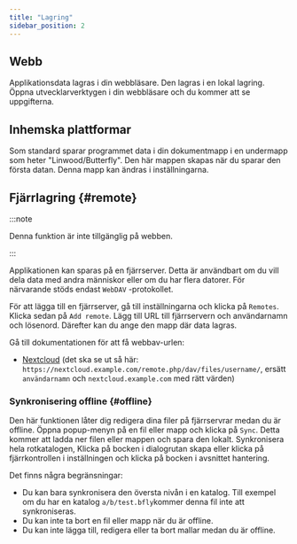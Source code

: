 ```yaml
---
title: "Lagring"
sidebar_position: 2
---
```


## Webb

Applikationsdata lagras i din webbläsare. Den lagras i en lokal lagring. Öppna utvecklarverktygen i din webbläsare och du kommer att se uppgifterna.

## Inhemska plattformar

Som standard sparar programmet data i din dokumentmapp i en undermapp som heter "Linwood/Butterfly". Den här mappen skapas när du sparar den första datan. Denna mapp kan ändras i inställningarna.

## Fjärrlagring {#remote}

:::note

Denna funktion är inte tillgänglig på webben.

:::

Applikationen kan sparas på en fjärrserver. Detta är användbart om du vill dela data med andra människor eller om du har flera datorer. För närvarande stöds endast `WebDAV` -protokollet.

För att lägga till en fjärrserver, gå till inställningarna och klicka på `Remotes`. Klicka sedan på `Add remote`. Lägg till URL till fjärrservern och användarnamn och lösenord. Därefter kan du ange den mapp där data lagras.

Gå till dokumentationen för att få webbav-urlen:

* [Nextcloud](https://docs.nextcloud.com/server/latest/user_manual/en/files/access_webdav.html) (det ska se ut så här: `https://nextcloud.example.com/remote.php/dav/files/username/`, ersätt `användarnamn` och `nextcloud.example.com` med rätt värden)

### Synkronisering offline {#offline}

Den här funktionen låter dig redigera dina filer på fjärrservrar medan du är offline. Öppna popup-menyn på en fil eller mapp och klicka på `Sync`. Detta kommer att ladda ner filen eller mappen och spara den lokalt. Synkronisera hela rotkatalogen, Klicka på bocken i dialogrutan skapa eller klicka på fjärrkontrollen i inställningen och klicka på bocken i avsnittet hantering.

Det finns några begränsningar:

* Du kan bara synkronisera den översta nivån i en katalog. Till exempel om du har en katalog `a/b/test.bfly`kommer denna fil inte att synkroniseras.
* Du kan inte ta bort en fil eller mapp när du är offline.
* Du kan inte lägga till, redigera eller ta bort mallar medan du är offline.
